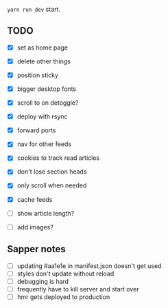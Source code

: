 `yarn run dev` start.


## TODO

- [x] set as home page
- [x] delete other things
- [x] position sticky 
- [x] bigger desktop fonts
- [x] scroll to on detoggle?
- [x] deploy with rsync
- [x] forward ports 
- [x] nav for other feeds
- [x] cookies to track read articles
- [x] don't lose section heads 
- [x] only scroll when needed
- [x] cache feeds
- [ ] show article length?
- [ ] add images?


## Sapper notes

- [ ] updating #aa1e1e in manifest.json doesn't get used
- [ ] styles don't update without reload
- [ ] debugging is hard 
- [ ] frequently have to kill server and start over
- [ ] hmr gets deployed to production